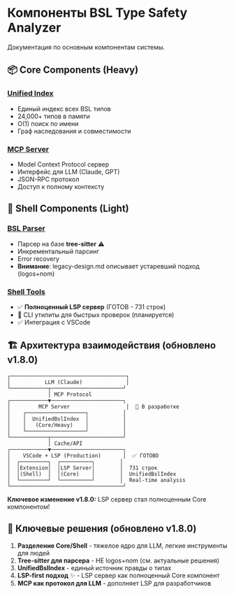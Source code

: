 # Компоненты BSL Type Safety Analyzer

Документация по основным компонентам системы.

## 📦 Core Components (Heavy)

### [Unified Index](./unified-index/)
- Единый индекс всех BSL типов
- 24,000+ типов в памяти
- O(1) поиск по имени
- Граф наследования и совместимости

### [MCP Server](./mcp-server/)
- Model Context Protocol сервер
- Интерфейс для LLM (Claude, GPT)
- JSON-RPC протокол
- Доступ к полному контексту

## 🚀 Shell Components (Light)

### [BSL Parser](./bsl-parser/)
- Парсер на базе **tree-sitter** ⚠️
- Инкрементальный парсинг
- Error recovery
- **Внимание**: legacy-design.md описывает устаревший подход (logos+nom)

### [Shell Tools](./shell-tools/)
- ✅ **Полноценный LSP сервер** (ГОТОВ - 731 строк) 
- 🚧 CLI утилиты для быстрых проверок (планируется)
- ✅ Интеграция с VSCode

## 🏗️ Архитектура взаимодействия (обновлено v1.8.0)

```
┌─────────────────────────────────────┐
│           LLM (Claude)              │
└────────────┬───────────────────────┘
             │ MCP Protocol
┌────────────▼───────────────────────┐
│         MCP Server                  │  🚧 В разработке
│    ┌───────────────────┐           │
│    │  UnifiedBslIndex  │           │
│    │   (Core/Heavy)    │           │  
│    └───────────────────┘           │
└────────────┬───────────────────────┘
             │ Cache/API
┌────────────▼───────────────────────┐
│    VSCode + LSP (Production)       │  ✅ ГОТОВО  
│  ┌─────────┐  ┌──────────┐        │
│  │Extension│  │LSP Server│        │  731 строк
│  │(Shell)  │  │(Core)    │        │  UnifiedBslIndex
│  └─────────┘  └──────────┘        │  Real-time analysis
└────────────────────────────────────┘
```

**Ключевое изменение v1.8.0:** LSP сервер стал полноценным Core компонентом!

## 📝 Ключевые решения (обновлено v1.8.0)

1. **Разделение Core/Shell** - тяжелое ядро для LLM, легкие инструменты для людей
2. **Tree-sitter для парсера** - НЕ logos+nom (см. актуальные решения)  
3. **UnifiedBslIndex** - единый источник правды о типах
4. **LSP-first подход** ✨ - LSP сервер как полноценный Core компонент
5. **MCP как протокол для LLM** - дополняет LSP для разработчиков